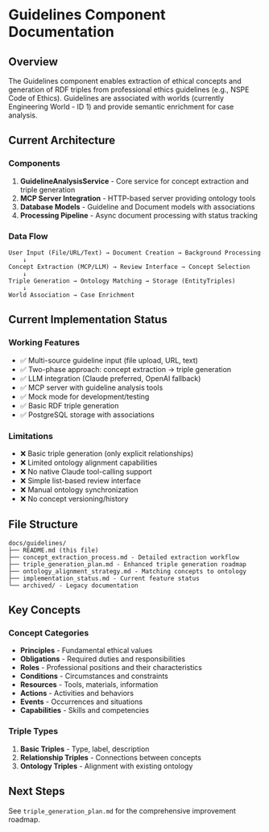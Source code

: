 # Guidelines Component Documentation

## Overview
The Guidelines component enables extraction of ethical concepts and generation of RDF triples from professional ethics guidelines (e.g., NSPE Code of Ethics). Guidelines are associated with worlds (currently Engineering World - ID 1) and provide semantic enrichment for case analysis.

## Current Architecture

### Components
1. **GuidelineAnalysisService** - Core service for concept extraction and triple generation
2. **MCP Server Integration** - HTTP-based server providing ontology tools
3. **Database Models** - Guideline and Document models with associations
4. **Processing Pipeline** - Async document processing with status tracking

### Data Flow
```
User Input (File/URL/Text) → Document Creation → Background Processing
    ↓
Concept Extraction (MCP/LLM) → Review Interface → Concept Selection
    ↓
Triple Generation → Ontology Matching → Storage (EntityTriples)
    ↓
World Association → Case Enrichment
```

## Current Implementation Status

### Working Features
- ✅ Multi-source guideline input (file upload, URL, text)
- ✅ Two-phase approach: concept extraction → triple generation
- ✅ LLM integration (Claude preferred, OpenAI fallback)
- ✅ MCP server with guideline analysis tools
- ✅ Mock mode for development/testing
- ✅ Basic RDF triple generation
- ✅ PostgreSQL storage with associations

### Limitations
- ❌ Basic triple generation (only explicit relationships)
- ❌ Limited ontology alignment capabilities
- ❌ No native Claude tool-calling support
- ❌ Simple list-based review interface
- ❌ Manual ontology synchronization
- ❌ No concept versioning/history

## File Structure
```
docs/guidelines/
├── README.md (this file)
├── concept_extraction_process.md - Detailed extraction workflow
├── triple_generation_plan.md - Enhanced triple generation roadmap
├── ontology_alignment_strategy.md - Matching concepts to ontology
├── implementation_status.md - Current feature status
└── archived/ - Legacy documentation
```

## Key Concepts

### Concept Categories
- **Principles** - Fundamental ethical values
- **Obligations** - Required duties and responsibilities
- **Roles** - Professional positions and their characteristics
- **Conditions** - Circumstances and constraints
- **Resources** - Tools, materials, information
- **Actions** - Activities and behaviors
- **Events** - Occurrences and situations
- **Capabilities** - Skills and competencies

### Triple Types
1. **Basic Triples** - Type, label, description
2. **Relationship Triples** - Connections between concepts
3. **Ontology Triples** - Alignment with existing ontology

## Next Steps
See `triple_generation_plan.md` for the comprehensive improvement roadmap.